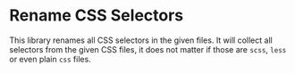 # Rename CSS Selectors

This library renames all CSS selectors in the given files. It will collect all selectors from the given CSS files, it does not matter if those are `scss`, `less` or even plain `css` files.
